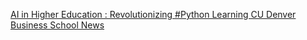 [AI in Higher Education : Revolutionizing #Python Learning   CU Denver Business School News](https://qi.tc/qi/120010)